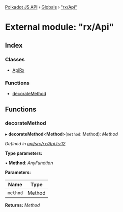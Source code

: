 [Polkadot JS API](../README.md) › [Globals](../globals.md) › ["rx/Api"](_rx_api_.md)

# External module: "rx/Api"

## Index

### Classes

* [ApiRx](../classes/_rx_api_.apirx.md)

### Functions

* [decorateMethod](_rx_api_.md#decoratemethod)

## Functions

###  decorateMethod

▸ **decorateMethod**<**Method**>(`method`: Method): *Method*

*Defined in [api/src/rx/Api.ts:12](https://github.com/polkadot-js/api/blob/f02613754/packages/api/src/rx/Api.ts#L12)*

**Type parameters:**

▪ **Method**: *AnyFunction*

**Parameters:**

Name | Type |
------ | ------ |
`method` | Method |

**Returns:** *Method*
